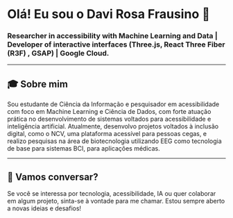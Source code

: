 # Olá! Eu sou o Davi Rosa Frausino 👋

### Researcher in accessibility with Machine Learning and Data | Developer of interactive interfaces (Three.js, React Three Fiber (R3F) , GSAP) | Google Cloud.

---

## 🎓 Sobre mim

Sou estudante de Ciência da Informação e pesquisador em acessibilidade com foco em Machine Learning e Ciência de Dados, com forte atuação prática no desenvolvimento de sistemas voltados para acessibilidade e inteligência artificial. Atualmente, desenvolvo projetos voltados à inclusão digital, como o NCV, uma plataforma acessível para pessoas cegas, e realizo pesquisas na área de biotecnologia utilizando EEG como tecnologia de base para sistemas BCI, para aplicações médicas.

---

## 🙌 Vamos conversar?

Se você se interessa por tecnologia, acessibilidade, IA ou quer colaborar em algum projeto, sinta-se à vontade para me chamar. Estou sempre aberto a novas ideias e desafios!

